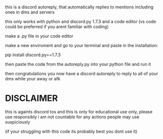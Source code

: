 this is a discord autoreply, that automatically replies to mentions including ones in dms and servers

this only works with python and discord.py 1.7.3 and a code editor (vs code could be preferred if you arent familiar with coding)

make a .py file in your code editor

make a new enviroment and go to your terminal and paste in the installation:

pip install discord.py==1.7.3

then paste the code from the autoreply.py into your python file and run it

then congratulations you now have a discord autoreply to reply to all of your dms while your away or afk

# DISCLAIMER
this is againts discord tos and this is only for educational use only, please use responsibly
i am not countable for any actions people may use suspiciously

(if your struggling with this code its probably best you dont use it)

